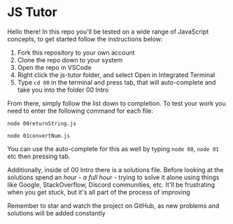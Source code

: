 # JS Tutor

Hello there! In this repo you'll be tested on a wide range of JavaScript concepts, to get started follow the instructions below:

1. Fork this repository to your own account
2. Clone the repo down to your system
3. Open the repo in VSCode
4. Right click the js-tutor folder, and select Open in Integrated Terminal
5. Type `cd 00` in the terminal and press tab, that will auto-complete and take you into the folder 00 Intro

From there, simply follow the list down to completion. To test your work you need to enter the following command for each file: 

`node 00returnString.js`
</br>

`node 01convertNum.js`

You can use the auto-complete for this as well by typing `node 00`, `node 01` etc then pressing tab. 

Additionally, inside of 00 Intro there is a solutions file. Before looking at the solutions spend an *hour* - *a full hour* - trying to solve it alone using things like Google, StackOverflow, Discord communities, etc. It'll be frustrating when you get stuck, but it's all part of the process of improving

Remember to star and watch the project on GitHub, as new problems and solutions will be added constantly